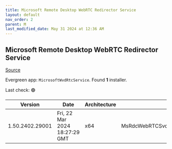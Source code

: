 ```yaml
---
title: Microsoft Remote Desktop WebRTC Redirector Service
layout: default
nav_order: 2
parent: M
last_modified_date: May 31 2024 at 12:36 AM
---
```


## Microsoft Remote Desktop WebRTC Redirector Service

[Source](https://docs.microsoft.com/en-us/azure/virtual-desktop/teams-on-avd)

Evergreen app: `MicrosoftWvdRtcService`. Found **1** installer.

Last check: 🟢

| Version         | Date                          | Architecture | Filename                                         | URI                                                                    |
| --------------- | ----------------------------- | ------------ | ------------------------------------------------ | ---------------------------------------------------------------------- |
| 1.50.2402.29001 | Fri, 22 Mar 2024 18:27:29 GMT | x64          | MsRdcWebRTCSvc_HostSetup_1.50.2402.29001_x64.msi | [https://aka.ms/msrdcwebrtcsvc/msi](https://aka.ms/msrdcwebrtcsvc/msi) |
